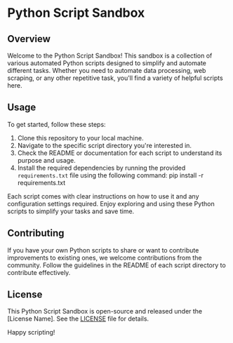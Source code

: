 # Python Script Sandbox

## Overview
Welcome to the Python Script Sandbox! This sandbox is a collection of various automated Python scripts designed to simplify and automate different tasks. Whether you need to automate data processing, web scraping, or any other repetitive task, you'll find a variety of helpful scripts here.

## Usage
To get started, follow these steps:
1. Clone this repository to your local machine.
2. Navigate to the specific script directory you're interested in.
3. Check the README or documentation for each script to understand its purpose and usage.
4. Install the required dependencies by running the provided `requirements.txt` file using the following command:
pip install -r requirements.txt

Each script comes with clear instructions on how to use it and any configuration settings required. Enjoy exploring and using these Python scripts to simplify your tasks and save time.

## Contributing
If you have your own Python scripts to share or want to contribute improvements to existing ones, we welcome contributions from the community. Follow the guidelines in the README of each script directory to contribute effectively.

## License
This Python Script Sandbox is open-source and released under the [License Name]. See the [LICENSE](LICENSE) file for details.

Happy scripting!
